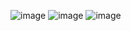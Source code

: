 ![image](https://github.com/superohhh/pythontool/assets/158996722/2c866f38-ec89-4b9b-901c-19d895181666)
![image](https://github.com/superohhh/pythontool/assets/158996722/06f9652d-555a-47f0-8e30-da81eff7a442)
![image](https://github.com/superohhh/pythontool/assets/158996722/0a682b6d-e43a-4eb1-ad03-b6e405420327)
